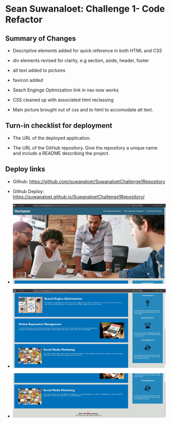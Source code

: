 # Sean Suwanaloet: Challenge 1- Code Refactor 

## Summary of Changes

* Descriptive elements added for quick reference in both HTML and CSS

* div elements revised for clarity, e.g section, aside, header, footer

* alt text added to pictures

* favicon added

* Seach Enginge Optimization link in nav now works

* CSS cleaned up with associated html reclassing

* Main picture brought out of css and to html to accomodate alt text. 


## Turn-in checklist for deployment

* The URL of the deployed application.

* The URL of the GitHub repository. Give the repository a unique name and include a README describing the project.



## Deploy links
* Github: https://github.com/suwanaloet/SuwanaloetChallenge1Repository
* Github Deploy: https://suwanaloet.github.io/SuwanaloetChallenge1Repository/

* ![Project Screenshot](/assets/snapshot1.jpg)
* ![Project Screenshot](/assets/snapshot2.jpg)
* ![Project Screenshot](/assets/snapshot3.jpg)